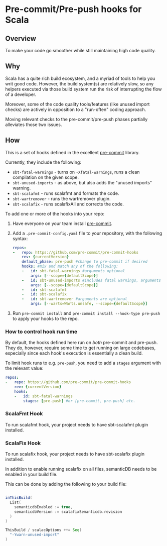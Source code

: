 # Pre-commit/Pre-push hooks for Scala

## Overview

To make your code go smoother while still maintaining high code quality.

## Why

Scala has a quite rich build ecosystem, and a myriad of tools to help you writ good code. However, the build system(s) are relatively slow, so any helpers executed via those build system run the risk of interrupting the flow of a developer.

Moreover, some of the code quality tools/features (like unused import checks) are actively in opposition to a "run-often" coding approach.

Moving relevant checks to the pre-commit/pre-push phases partially alleviates those two issues.

## How

This is a set of hooks defined in the excellent [pre-commit](https://pre-commit.com/) library.

Currently, they include the following:

- `sbt-fatal-warnings` - turns on `-Xfatal-warnings`, runs a clean compilation on the given scope.
- `sbt-unused-imports` - as above, but also adds the "unused imports" warning.
- `sbt-scalafmt` - runs scalafmt and formats the code.
- `sbt-wartremover` - runs the wartremover plugin.
- `sbt-scalafix` - runs scalafixAll and corrects the code.

To add one or more of the hooks into your repo:

 1. Have everyone on your team install [pre-commit](https://pre-commit.com/#install).
 2. Add a `.pre-commit-config.yaml` file to your repository, with the following syntax:

    ```yaml
    repos:
    -   repo: https://github.com/pre-commit/pre-commit-hooks
        rev: {currentVersion}
        default_phase: pre-push #change to pre-commit if desired
        hooks: #mix and match any of the following:
        -   id: sbt-fatal-warnings #arguments optional
            args: [--scope={defaultScope}]
        -   id: sbt-unused-imports #includes fatal warnings, arguments optional
            args: [--scope={defaultScope}]
        -   id: sbt-scalafmt
        -   id: sbt-scalafix
        -   id: sbt-wartremover #arguments are optional
            args: [--warts=Warts.unsafe, --scope={defaultScope}]
    ```

 3. Run `pre-commit install` and `pre-commit install --hook-type pre-push` to apply your hooks to the repo.

### How to control hook run time

By default, the hooks defined here run on *both* pre-commit and pre-push. They do, however, require some time to get running
on large codebases, especially since each hook's execution is essentially a clean build.

To limit hook runs to e.g. `pre-push`, you need to add a `stages` argument with the relevant value:

```yaml
repos:
-   repo: https://github.com/pre-commit/pre-commit-hooks
    rev: {currentVersion}
    hooks:
    -   id: sbt-fatal-warnings
        stages: [pre-push] #or [pre-commit, pre-push] etc.
```
### ScalaFmt Hook

To run scalafmt hook, your project needs to have sbt-scalafmt plugin installed.

### ScalaFix Hook

To run scalafix hook, your project needs to have sbt-scalafix plugin installed.

In addition to enable running scalafix on all files, semanticDB needs to be enabled in your build file.

This can be done by adding the following to your build file:

```scala

inThisBuild(
  List(
    semanticdbEnabled := true,
    semanticdbVersion := scalafixSemanticdb.revision
  )
)

ThisBuild / scalacOptions ++= Seq(
  "-Ywarn-unused-import"
)
```
